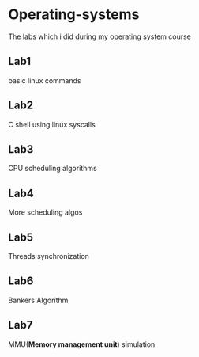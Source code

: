 # Operating-systems
The labs which i did during my operating system course

## Lab1
basic linux commands

## Lab2
C shell using linux syscalls

## Lab3
CPU scheduling algorithms

## Lab4
More scheduling algos

## Lab5
Threads synchronization

## Lab6
Bankers Algorithm

## Lab7
MMU(**Memory management unit**) simulation

